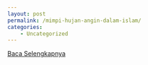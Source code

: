 ```yaml
---
layout: post
permalink: /mimpi-hujan-angin-dalam-islam/
categories:
    - Uncategorized
---
```


[Baca Selengkapnya](/05)